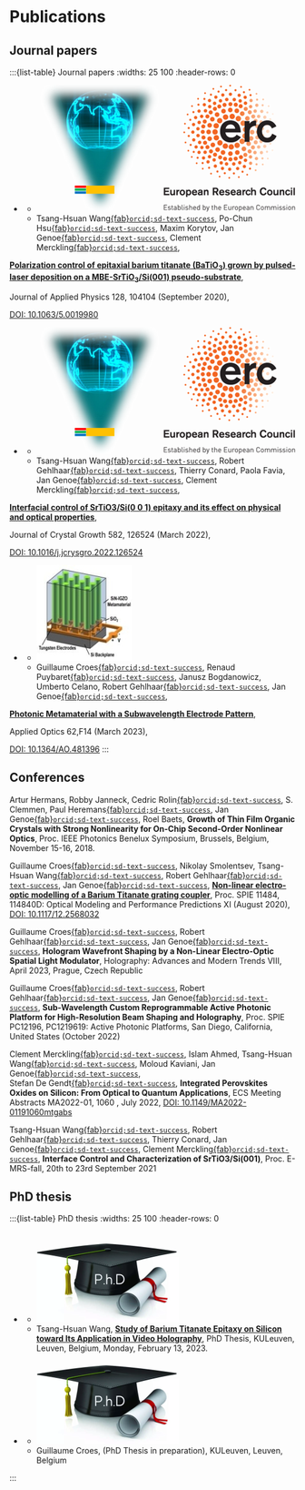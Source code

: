# Publications


## Journal papers


:::{list-table} Journal papers
:widths: 25 100
:header-rows: 0

*  - ![foto](./images/logo.png)
   - Tsang-Hsuan Wang[{fab}`orcid;sd-text-success`](http://orcid.org/0000-0002-7760-7500), 
Po-Chun Hsu[{fab}`orcid;sd-text-success`](http://orcid.org/0000-0003-0823-6088), 
Maxim Korytov, 
Jan Genoe[{fab}`orcid;sd-text-success`](http://orcid.org/0000-0002-4019-5979), 
Clement Merckling[{fab}`orcid;sd-text-success`](http://orcid.org/0000-0003-3084-2543), 

**[Polarization control of epitaxial barium titanate (BaTiO<sub>3</sub>) grown by pulsed-laser deposition on a MBE-SrTiO<sub>3</sub>/Si(001) pseudo-substrate]()**, 

Journal of Applied Physics 128, 104104 (September 2020),

[DOI: 10.1063/5.0019980](http://dx.doi.org/10.1063/5.0019980)

*  - ![foto](./images/logo.png)
   - Tsang-Hsuan Wang[{fab}`orcid;sd-text-success`](http://orcid.org/0000-0002-7760-7500), 
Robert Gehlhaar[{fab}`orcid;sd-text-success`](http://orcid.org/0000-0002-3038-9462),
Thierry Conard,
Paola Favia,
Jan Genoe[{fab}`orcid;sd-text-success`](http://orcid.org/0000-0002-4019-5979), 
Clement Merckling[{fab}`orcid;sd-text-success`](http://orcid.org/0000-0003-3084-2543),  

**[Interfacial control of SrTiO3/Si(0 0 1) epitaxy and its effect on physical and optical properties]()**, 

Journal of Crystal Growth 582, 126524 (March 2022),

[DOI: 10.1016/j.jcrysgro.2022.126524](http://dx.doi.org/10.1016/j.jcrysgro.2022.126524)


*  - ![foto](./images/AO2023.jpg)
   - Guillaume Croes[{fab}`orcid;sd-text-success`](http://orcid.org/0000-0001-6168-9794),
Renaud Puybaret[{fab}`orcid;sd-text-success`](http://orcid.org/0000-0002-4946-2658),
Janusz Bogdanowicz,
Umberto Celano,
Robert Gehlhaar[{fab}`orcid;sd-text-success`](http://orcid.org/0000-0002-3038-9462),
Jan Genoe[{fab}`orcid;sd-text-success`](http://orcid.org/0000-0002-4019-5979), 
 
**[Photonic Metamaterial with a Subwavelength Electrode Pattern](docs/PhotonicMetamaterial.pdf)**, 

Applied Optics 62,F14 (March 2023), 

[DOI: 10.1364/AO.481396](http://dx.doi.org/10.1364/AO.481396)
:::

## Conferences

Artur Hermans,
Robby Janneck,
Cedric Rolin[{fab}`orcid;sd-text-success`](http://orcid.org/0000-0001-5542-8504),
S. Clemmen,
Paul Heremans[{fab}`orcid;sd-text-success`](http://orcid.org/0000-0003-2151-1718),
Jan Genoe[{fab}`orcid;sd-text-success`](http://orcid.org/0000-0002-4019-5979), 
Roel Baets,
**Growth of Thin Film Organic Crystals with Strong Nonlinearity for On-Chip Second-Order Nonlinear Optics**,
Proc. IEEE Photonics Benelux Symposium, Brussels, Belgium, November 15-16, 2018.

Guillaume Croes[{fab}`orcid;sd-text-success`](http://orcid.org/0000-0001-6168-9794),
Nikolay Smolentsev, 
Tsang-Hsuan Wang[{fab}`orcid;sd-text-success`](http://orcid.org/0000-0002-7760-7500), 
Robert Gehlhaar[{fab}`orcid;sd-text-success`](http://orcid.org/0000-0002-3038-9462),
Jan Genoe[{fab}`orcid;sd-text-success`](http://orcid.org/0000-0002-4019-5979), 
**[Non-linear electro-optic modelling of a Barium Titanate grating coupler]()**, 
Proc. SPIE 11484, 114840D: Optical Modeling and Performance Predictions XI (August 2020),
[DOI: 10.1117/12.2568032](http://dx.doi.org/10.1117/12.2568032)

Guillaume Croes[{fab}`orcid;sd-text-success`](http://orcid.org/0000-0001-6168-9794),
Robert Gehlhaar[{fab}`orcid;sd-text-success`](http://orcid.org/0000-0002-3038-9462),
Jan Genoe[{fab}`orcid;sd-text-success`](http://orcid.org/0000-0002-4019-5979), 
**Hologram Wavefront Shaping by a Non-Linear Electro-Optic Spatial Light Modulator**,
Holography: Advances and Modern Trends VIII, April 2023, Prague, Czech Republic

Guillaume Croes[{fab}`orcid;sd-text-success`](http://orcid.org/0000-0001-6168-9794),
Robert Gehlhaar[{fab}`orcid;sd-text-success`](http://orcid.org/0000-0002-3038-9462),
Jan Genoe[{fab}`orcid;sd-text-success`](http://orcid.org/0000-0002-4019-5979), 
**Sub-Wavelength Custom Reprogrammable Active Photonic Platform for High-Resolution Beam Shaping and Holography**,
Proc. SPIE PC12196, PC1219619: Active Photonic Platforms, San Diego, California, United States (October 2022)

Clement Merckling[{fab}`orcid;sd-text-success`](http://orcid.org/0000-0003-3084-2543), 
Islam Ahmed, 
Tsang-Hsuan Wang[{fab}`orcid;sd-text-success`](http://orcid.org/0000-0002-7760-7500), 
Moloud Kaviani, 
Jan Genoe[{fab}`orcid;sd-text-success`](http://orcid.org/0000-0002-4019-5979),  
Stefan De Gendt[{fab}`orcid;sd-text-success`](http://orcid.org/0000-0003-3775-3578), 
**Integrated Perovskites Oxides on Silicon: From Optical to Quantum Applications**,
ECS Meeting Abstracts MA2022-01, 1060 , July 2022, 
[DOI: 10.1149/MA2022-01191060mtgabs](http://dx.doi.org/10.1149/MA2022-01191060mtgabs)

Tsang-Hsuan Wang[{fab}`orcid;sd-text-success`](http://orcid.org/0000-0002-7760-7500), 
Robert Gehlhaar[{fab}`orcid;sd-text-success`](http://orcid.org/0000-0002-3038-9462),
Thierry Conard,
Jan Genoe[{fab}`orcid;sd-text-success`](http://orcid.org/0000-0002-4019-5979), 
Clement Merckling[{fab}`orcid;sd-text-success`](http://orcid.org/0000-0003-3084-2543),
**Interface Control and Characterization of SrTiO3/Si(001)**,
Proc. E-MRS-fall, 20th to 23rd September 2021

## PhD thesis

:::{list-table} PhD thesis
:widths: 25 100
:header-rows: 0

*  - ![foto](./images/phd.png)
   - Tsang-Hsuan Wang,
**[Study of Barium Titanate Epitaxy on Silicon toward Its Application in Video Holography](./docs/thesisTsang.pdf)**,
PhD Thesis, KULeuven, Leuven, Belgium, Monday, February 13, 2023.

*  - ![foto](./images/phd.png)
   - Guillaume Croes, (PhD Thesis in preparation), KULeuven, Leuven, Belgium
   
:::